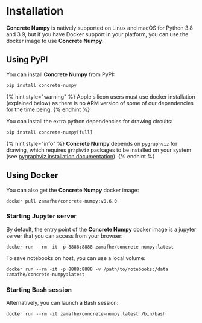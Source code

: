 # Installation

**Concrete Numpy** is natively supported on Linux and macOS for Python 3.8 and 3.9, but if you have Docker support in your platform, you can use the docker image to use **Concrete Numpy**.

## Using PyPI

You can install **Concrete Numpy** from PyPI:

```shell
pip install concrete-numpy
```

{% hint style="warning" %}
Apple silicon users must use docker installation (explained below) as there is no ARM version of some of our dependencies for the time being.
{% endhint %}

You can install the extra python dependencies for drawing circuits:

```shell
pip install concrete-numpy[full]
```

{% hint style="info" %}
**Concrete Numpy** depends on `pygraphviz` for drawing, which requires `graphviz` packages to be installed on your system (see [pygraphviz installation documentation](https://pygraphviz.github.io/documentation/stable/install.html)).
{% endhint %}

## Using Docker

You can also get the **Concrete Numpy** docker image:

```shell
docker pull zamafhe/concrete-numpy:v0.6.0
```

### Starting Jupyter server

By default, the entry point of the **Concrete Numpy** docker image is a jupyter server that you can access from your browser:

```shell
docker run --rm -it -p 8888:8888 zamafhe/concrete-numpy:latest
```

To save notebooks on host, you can use a local volume:

```shell
docker run --rm -it -p 8888:8888 -v /path/to/notebooks:/data zamafhe/concrete-numpy:latest
```

### Starting Bash session

Alternatively, you can launch a Bash session:

```shell
docker run --rm -it zamafhe/concrete-numpy:latest /bin/bash
```
